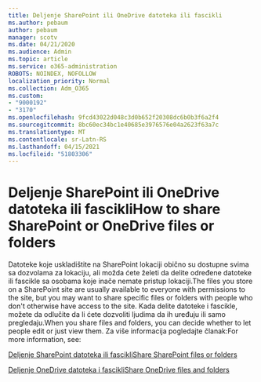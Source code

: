 ```yaml
---
title: Deljenje SharePoint ili OneDrive datoteka ili fascikli
ms.author: pebaum
author: pebaum
manager: scotv
ms.date: 04/21/2020
ms.audience: Admin
ms.topic: article
ms.service: o365-administration
ROBOTS: NOINDEX, NOFOLLOW
localization_priority: Normal
ms.collection: Adm_O365
ms.custom:
- "9000192"
- "3170"
ms.openlocfilehash: 9fcd43022d048c3d0b652f20308dc6b0b3f6a2f4
ms.sourcegitcommit: 8bc60ec34bc1e40685e3976576e04a2623f63a7c
ms.translationtype: MT
ms.contentlocale: sr-Latn-RS
ms.lasthandoff: 04/15/2021
ms.locfileid: "51803306"
---
```

# <a name="how-to-share-sharepoint-or-onedrive-files-or-folders"></a><span data-ttu-id="157a1-102">Deljenje SharePoint ili OneDrive datoteka ili fascikli</span><span class="sxs-lookup"><span data-stu-id="157a1-102">How to share SharePoint or OneDrive files or folders</span></span>

<span data-ttu-id="157a1-103">Datoteke koje uskladištite na SharePoint lokaciji obično su dostupne svima sa dozvolama za lokaciju, ali možda ćete želeti da delite određene datoteke ili fascikle sa osobama koje inače nemate pristup lokaciji.</span><span class="sxs-lookup"><span data-stu-id="157a1-103">The files you store on a SharePoint site are usually available to everyone with permissions to the site, but you may want to share specific files or folders with people who don't otherwise have access to the site.</span></span> <span data-ttu-id="157a1-104">Kada delite datoteke i fascikle, možete da odlučite da li ćete dozvoliti ljudima da ih uređuju ili samo pregledaju.</span><span class="sxs-lookup"><span data-stu-id="157a1-104">When you share files and folders, you can decide whether to let people edit or just view them.</span></span> <span data-ttu-id="157a1-105">Za više informacija pogledajte članak:</span><span class="sxs-lookup"><span data-stu-id="157a1-105">For more information, see:</span></span>

[<span data-ttu-id="157a1-106">Deljenje SharePoint datoteka ili fascikli</span><span class="sxs-lookup"><span data-stu-id="157a1-106">Share SharePoint files or folders</span></span>](https://support.office.com/article/1fe37332-0f9a-4719-970e-d2578da4941c)

[<span data-ttu-id="157a1-107">Deljenje OneDrive datoteka i fascikli</span><span class="sxs-lookup"><span data-stu-id="157a1-107">Share OneDrive files and folders</span></span>](https://support.microsoft.com/office/share-onedrive-files-and-folders-9fcc2f7d-de0c-4cec-93b0-a82024800c07?ui=en-US&rs=en-US&ad=US&storagetype=stage)